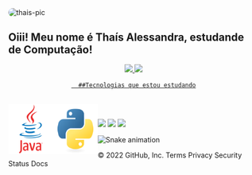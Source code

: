 <img align="center" alt="thais-pic" height="160"  style="border-radius:50px;" src="https://picrew.me/shareImg/org/202206/395214_crQBypHc.png"><br>

## Oiii! Meu nome é Thaís Alessandra, estudande de Computação!
<div align="center">
  <a href="https://github.com/Thaisalessandra">
  <img height="180em" src="https://github-readme-stats.vercel.app/api?username=Thaisalessandra&show_icons=true&theme=dracula&include_all_commits=true&count_private=true"/>
  <img height="180em" src="https://github-readme-stats.vercel.app/api/top-langs/?username=Thaisalessandra&layout=compact&langs_count=7&theme=dracula"/>
  
    
      ##Tecnologias que estou estudando
    
</div>
<div style="display: inline_block"><br>
   <img align="left" alt="thais-java" height="100" width="90" src="https://raw.githubusercontent.com/devicons/devicon/1119b9f84c0290e0f0b38982099a2bd027a48bf1/icons/java/java-original-wordmark.svg">
  <img align="left" alt="thais-Python" height="100" width="90" src="https://raw.githubusercontent.com/devicons/devicon/master/icons/python/python-original.svg"> 

</div>
  
  ##
 
<div> 
 
  <a href="https://www.instagram.com/neuroticathais/" target="_blank"><img src="https://img.shields.io/badge/-Instagram-%23E4405F?style=for-the-badge&logo=instagram&logoColor=white" target="_blank"></a>
  <a href = "mailto:taaysalessandra@gmail.com"><img src="https://img.shields.io/badge/-Gmail-%23333?style=for-the-badge&logo=gmail&logoColor=white" target="_blank"></a>
  <a href="https://www.linkedin.com/in/thais-alessandra-de-souza-costa-49a73614b/" target="_blank"><img src="https://img.shields.io/badge/-LinkedIn-%230077B5?style=for-the-badge&logo=linkedin&logoColor=white" target="_blank"></a> 

 
![Snake animation](https://github.com/Thaisalessandra/Thaisalessandra/blob/output/github-contribution-grid-snake.svg)
 
</div>
© 2022 GitHub, Inc.
Terms
Privacy
Security
Status
Docs
